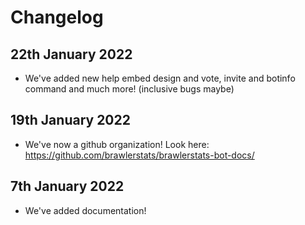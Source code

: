# Changelog


## 22th January 2022
* We've added new help embed design and vote, invite and botinfo command and much more! (inclusive bugs maybe)

## 19th January 2022
* We've now a github organization! Look here: https://github.com/brawlerstats/brawlerstats-bot-docs/


## 7th January 2022

* We've added documentation!

